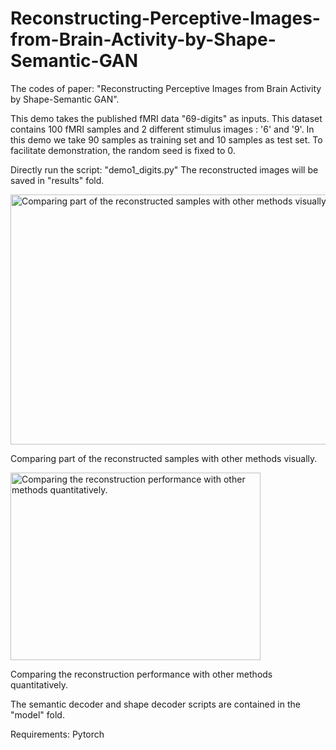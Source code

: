 # Reconstructing-Perceptive-Images-from-Brain-Activity-by-Shape-Semantic-GAN
The codes of paper: "Reconstructing Perceptive Images from Brain Activity by Shape-Semantic GAN". 

This demo takes the published fMRI data "69-digits" as inputs.
This dataset contains 100 fMRI samples and 2 different stimulus images : '6' and '9'.
In this demo we take 90 samples as training set and 10 samples as test set.
To facilitate demonstration, the random seed is fixed to 0.

Directly run the script: 
"demo1_digits.py"
The reconstructed images will be saved in "results" fold.

<img src="https://github.com/duolala1/Reconstructing-Perceptive-Images-from-Brain-Activity-by-Shape-Semantic-GAN/blob/main/results/digits/dataset1_compare.png?raw=true" width="600" height="400" alt="Comparing part of the reconstructed samples with other methods visually."/><br/>


Comparing part of the reconstructed samples with other methods visually.


<img src="https://github.com/duolala1/Reconstructing-Perceptive-Images-from-Brain-Activity-by-Shape-Semantic-GAN/blob/main/results/digits/dataset1_compare_q.png?raw=true" width="400" height="300" alt="Comparing the reconstruction performance with other methods quantitatively."/><br/>


Comparing the reconstruction performance with other methods quantitatively.

The semantic decoder and shape decoder scripts are contained in the "model" fold.

Requirements:
Pytorch

